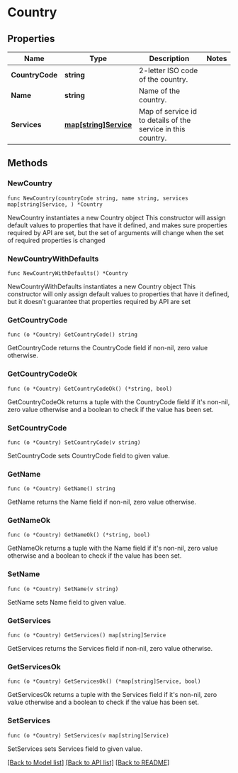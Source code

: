 # Country

## Properties

Name | Type | Description | Notes
------------ | ------------- | ------------- | -------------
**CountryCode** | **string** | 2-letter ISO code of the country. | 
**Name** | **string** | Name of the country. | 
**Services** | [**map[string]Service**](Service.md) | Map of service id to details of the service in this country. | 

## Methods

### NewCountry

`func NewCountry(countryCode string, name string, services map[string]Service, ) *Country`

NewCountry instantiates a new Country object
This constructor will assign default values to properties that have it defined,
and makes sure properties required by API are set, but the set of arguments
will change when the set of required properties is changed

### NewCountryWithDefaults

`func NewCountryWithDefaults() *Country`

NewCountryWithDefaults instantiates a new Country object
This constructor will only assign default values to properties that have it defined,
but it doesn't guarantee that properties required by API are set

### GetCountryCode

`func (o *Country) GetCountryCode() string`

GetCountryCode returns the CountryCode field if non-nil, zero value otherwise.

### GetCountryCodeOk

`func (o *Country) GetCountryCodeOk() (*string, bool)`

GetCountryCodeOk returns a tuple with the CountryCode field if it's non-nil, zero value otherwise
and a boolean to check if the value has been set.

### SetCountryCode

`func (o *Country) SetCountryCode(v string)`

SetCountryCode sets CountryCode field to given value.


### GetName

`func (o *Country) GetName() string`

GetName returns the Name field if non-nil, zero value otherwise.

### GetNameOk

`func (o *Country) GetNameOk() (*string, bool)`

GetNameOk returns a tuple with the Name field if it's non-nil, zero value otherwise
and a boolean to check if the value has been set.

### SetName

`func (o *Country) SetName(v string)`

SetName sets Name field to given value.


### GetServices

`func (o *Country) GetServices() map[string]Service`

GetServices returns the Services field if non-nil, zero value otherwise.

### GetServicesOk

`func (o *Country) GetServicesOk() (*map[string]Service, bool)`

GetServicesOk returns a tuple with the Services field if it's non-nil, zero value otherwise
and a boolean to check if the value has been set.

### SetServices

`func (o *Country) SetServices(v map[string]Service)`

SetServices sets Services field to given value.



[[Back to Model list]](../README.md#documentation-for-models) [[Back to API list]](../README.md#documentation-for-api-endpoints) [[Back to README]](../README.md)


